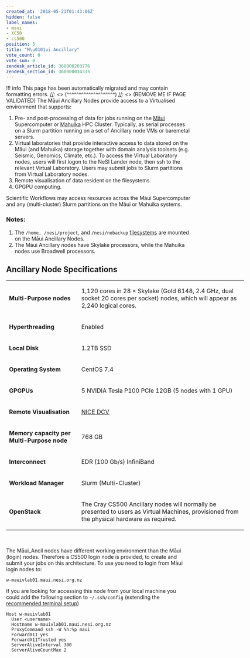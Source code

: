 ```yaml
---
created_at: '2018-05-21T01:43:06Z'
hidden: false
label_names:
- maui
- XC50
- cs500
position: 5
title: "M\u0101ui Ancillary"
vote_count: 0
vote_sum: 0
zendesk_article_id: 360000203776
zendesk_section_id: 360000034335
---
```



[//]: <> (REMOVE ME IF PAGE VALIDATED)
[//]: <> (vvvvvvvvvvvvvvvvvvvv)
!!! info
    This page has been automatically migrated and may contain formatting errors.
[//]: <> (^^^^^^^^^^^^^^^^^^^^)
[//]: <> (REMOVE ME IF PAGE VALIDATED)
The Māui Ancillary Nodes provide access to a Virtualised environment
that supports:

1.  Pre- and post-processing of data for jobs running on the
    [Māui](https://support.nesi.org.nz/hc/articles/360000163695)
    Supercomputer or
    [Mahuika](https://support.nesi.org.nz/hc/articles/360000163575) HPC
    Cluster. Typically, as serial processes on a Slurm partition running
    on a set of Ancillary node VMs or baremetal servers.
2.  Virtual laboratories that provide interactive access to data stored
    on the Māui (and Mahuika) storage together with domain analysis
    toolsets (e.g. Seismic, Genomics, Climate, etc.). To access the
    Virtual Laboratory nodes, users will first logon to the NeSI Lander
    node, then ssh to the relevant Virtual Laboratory. Users may submit
    jobs to Slurm partitions from Virtual Laboratory nodes.
3.  Remote visualisation of data resident on the filesystems.
4.  GPGPU computing.

Scientific Workflows may access resources across the Māui Supercomputer
and any (multi-cluster) Slurm partitions on the Māui or Mahuika systems.

### Notes:

1.  The `/home, /nesi/project`, and `/nesi/nobackup`
    [filesystems](https://support.nesi.org.nz/hc/articles/360000177256)
    are mounted on the Māui Ancillary Nodes.
2.  The Māui Ancillary nodes have Skylake processors, while the Mahuika
    nodes use Broadwell processors.

## Ancillary Node Specifications

<table style="width: 650px;">
<tbody>
<tr class="odd">
<td style="width: 182.767px"><p><strong>Multi-Purpose
nodes</strong></p></td>
<td style="width: 444.233px"><p>1,120 cores in 28 × Skylake (Gold 6148,
2.4 GHz, dual socket 20 cores per socket) nodes, which will appear as
2,240 logical cores.</p></td>
</tr>
<tr class="even">
<td style="width: 182.767px"><p><strong>Hyperthreading</strong></p></td>
<td style="width: 444.233px"><p>Enabled</p></td>
</tr>
<tr class="odd">
<td style="width: 182.767px"><p><strong>Local Disk</strong></p></td>
<td style="width: 444.233px"><p>1.2TB SSD</p></td>
</tr>
<tr class="even">
<td style="width: 182.767px"><p><strong>Operating
System</strong></p></td>
<td style="width: 444.233px"><p>CentOS 7.4</p></td>
</tr>
<tr class="odd">
<td style="width: 182.767px"><p><strong>GPGPUs</strong></p></td>
<td style="width: 444.233px"><p>5 <span>NVIDIA Tesla P100 PCIe
12GB</span> (5 nodes with 1 GPU)</p></td>
</tr>
<tr class="even">
<td style="width: 182.767px"><p><strong>Remote
Visualisation</strong></p></td>
<td style="width: 444.233px"><p><a
href="https://www.nice-software.com/products/dcv">NICE DCV</a></p></td>
</tr>
<tr class="odd">
<td style="width: 182.767px"><p><strong>Memory capacity per
Multi-Purpose node</strong></p></td>
<td style="width: 444.233px"><p>768 GB</p></td>
</tr>
<tr class="even">
<td style="width: 182.767px"><p><strong>Interconnect</strong></p></td>
<td style="width: 444.233px"><p>EDR (100 Gb/s) InfiniBand</p></td>
</tr>
<tr class="odd">
<td style="width: 182.767px"><p><strong>Workload
Manager</strong></p></td>
<td style="width: 444.233px"><p>Slurm (Multi-Cluster)</p></td>
</tr>
<tr class="even">
<td style="width: 182.767px"><p><strong>OpenStack</strong></p></td>
<td style="width: 444.233px"><p>The Cray CS500 Ancillary nodes will
normally be presented to users as Virtual Machines, provisioned from the
physical hardware as required.</p></td>
</tr>
</tbody>
</table>

 

The Māui\_Ancil nodes have different working environment than the Māui
(login) nodes. Therefore a CS500 login node is provided, to create and
submit your jobs on this architecture. To use you need to login from
Māui login nodes to:

    w-mauivlab01.maui.nesi.org.nz

If you are looking for accessing this node from your local machine you
could add the following section to `~/.ssh/config` (extending the
[recommended terminal
setup](https://support.nesi.org.nz/hc/en-gb/articles/360000625535-Recommended-Terminal-Setup))

    Host w-mauivlab01 
      User <username> 
      Hostname w-mauivlab01.maui.nesi.org.nz 
      ProxyCommand ssh -W %h:%p maui 
      ForwardX11 yes
      ForwardX11Trusted yes
      ServerAliveInterval 300
      ServerAliveCountMax 2

